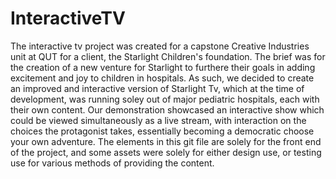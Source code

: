 # InteractiveTV
The interactive tv project was created for a capstone Creative Industries unit at QUT for a client, the Starlight Children's foundation. The brief was for the creation of a new venture for Starlight to furthere their goals in adding excitement and joy to children in hospitals. As such, we decided to create an improved and interactive version of Starlight Tv, which at the time of development, was running soley out of major pediatric hospitals, each with their own content. Our demonstration showcased an interactive show which could be viewed simultaneously as a live stream, with interaction on the choices the protagonist takes, essentially becoming a democratic choose your own adventure. The elements in this git file are solely for the front end of the project, and some assets were solely for either design use, or testing use for various methods of providing the content.
